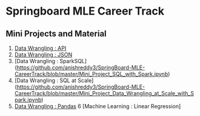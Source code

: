 # Springboard MLE Career Track

## Mini Projects and Material

1. [Data Wrangling : API](https://github.com/anishreddy3/SpringBoard-MLE-CareerTrack/blob/master/api_data_wrangling_mini_project.ipynb)
2. [Data Wrangling : JSON](https://github.com/anishreddy3/SpringBoard-MLE-CareerTrack/blob/master/Mini_Project_Wrangling_Json_Exercise.ipynb)
3. [Data Wrangling : SparkSQL] (https://github.com/anishreddy3/SpringBoard-MLE-CareerTrack/blob/master/Mini_Project_SQL_with_Spark.ipynb)
4. [Data Wrangling : SQL at Scale] (https://github.com/anishreddy3/SpringBoard-MLE-CareerTrack/blob/master/Mini_Project_Data_Wrangling_at_Scale_with_Spark.ipynb)
5. [Data Wrangling : Pandas](https://github.com/anishreddy3/SpringBoard-MLE-CareerTrack/blob/master/Mini_Project_Data_Wrangling_Pandas.ipynb)
6  [Machine Learning : Linear Regression]

